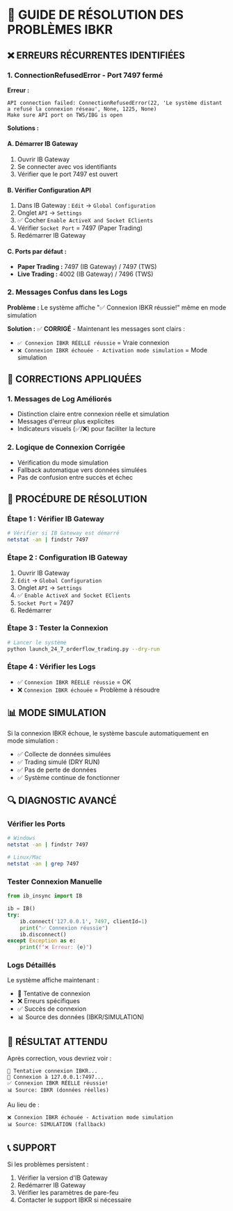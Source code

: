 # 🔧 GUIDE DE RÉSOLUTION DES PROBLÈMES IBKR

## ❌ ERREURS RÉCURRENTES IDENTIFIÉES

### 1. **ConnectionRefusedError - Port 7497 fermé**

**Erreur :**
```
API connection failed: ConnectionRefusedError(22, 'Le système distant a refusé la connexion réseau', None, 1225, None)
Make sure API port on TWS/IBG is open
```

**Solutions :**

#### A. **Démarrer IB Gateway**
1. Ouvrir IB Gateway
2. Se connecter avec vos identifiants
3. Vérifier que le port 7497 est ouvert

#### B. **Vérifier Configuration API**
1. Dans IB Gateway : `Edit` → `Global Configuration`
2. Onglet `API` → `Settings`
3. ✅ Cocher `Enable ActiveX and Socket EClients`
4. Vérifier `Socket Port` = 7497 (Paper Trading)
5. Redémarrer IB Gateway

#### C. **Ports par défaut :**
- **Paper Trading :** 7497 (IB Gateway) / 7497 (TWS)
- **Live Trading :** 4002 (IB Gateway) / 7496 (TWS)

### 2. **Messages Confus dans les Logs**

**Problème :** Le système affiche "✅ Connexion IBKR réussie!" même en mode simulation

**Solution :** ✅ **CORRIGÉ** - Maintenant les messages sont clairs :
- `✅ Connexion IBKR RÉELLE réussie` = Vraie connexion
- `❌ Connexion IBKR échouée - Activation mode simulation` = Mode simulation

## 🔧 CORRECTIONS APPLIQUÉES

### 1. **Messages de Log Améliorés**
- Distinction claire entre connexion réelle et simulation
- Messages d'erreur plus explicites
- Indicateurs visuels (✅/❌) pour faciliter la lecture

### 2. **Logique de Connexion Corrigée**
- Vérification du mode simulation
- Fallback automatique vers données simulées
- Pas de confusion entre succès et échec

## 🚀 PROCÉDURE DE RÉSOLUTION

### **Étape 1 : Vérifier IB Gateway**
```bash
# Vérifier si IB Gateway est démarré
netstat -an | findstr 7497
```

### **Étape 2 : Configuration IB Gateway**
1. Ouvrir IB Gateway
2. `Edit` → `Global Configuration`
3. Onglet `API` → `Settings`
4. ✅ `Enable ActiveX and Socket EClients`
5. `Socket Port` = 7497
6. Redémarrer

### **Étape 3 : Tester la Connexion**
```bash
# Lancer le système
python launch_24_7_orderflow_trading.py --dry-run
```

### **Étape 4 : Vérifier les Logs**
- ✅ `Connexion IBKR RÉELLE réussie` = OK
- ❌ `Connexion IBKR échouée` = Problème à résoudre

## 📊 MODE SIMULATION

Si la connexion IBKR échoue, le système bascule automatiquement en mode simulation :
- ✅ Collecte de données simulées
- ✅ Trading simulé (DRY RUN)
- ✅ Pas de perte de données
- ✅ Système continue de fonctionner

## 🔍 DIAGNOSTIC AVANCÉ

### **Vérifier les Ports**
```bash
# Windows
netstat -an | findstr 7497

# Linux/Mac
netstat -an | grep 7497
```

### **Tester Connexion Manuelle**
```python
from ib_insync import IB

ib = IB()
try:
    ib.connect('127.0.0.1', 7497, clientId=1)
    print("✅ Connexion réussie")
    ib.disconnect()
except Exception as e:
    print(f"❌ Erreur: {e}")
```

### **Logs Détaillés**
Le système affiche maintenant :
- 🔗 Tentative de connexion
- ❌ Erreurs spécifiques
- ✅ Succès de connexion
- 📊 Source des données (IBKR/SIMULATION)

## 🎯 RÉSULTAT ATTENDU

Après correction, vous devriez voir :
```
🔗 Tentative connexion IBKR...
🔗 Connexion à 127.0.0.1:7497...
✅ Connexion IBKR RÉELLE réussie!
📊 Source: IBKR (données réelles)
```

Au lieu de :
```
❌ Connexion IBKR échouée - Activation mode simulation
📊 Source: SIMULATION (fallback)
```

## 📞 SUPPORT

Si les problèmes persistent :
1. Vérifier la version d'IB Gateway
2. Redémarrer IB Gateway
3. Vérifier les paramètres de pare-feu
4. Contacter le support IBKR si nécessaire
